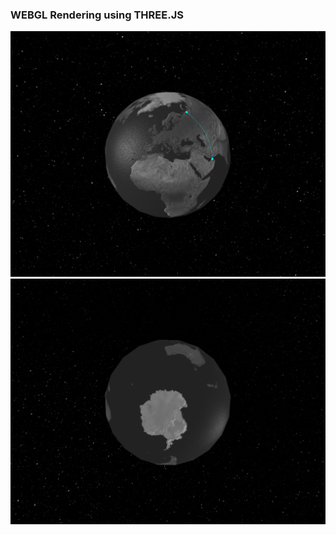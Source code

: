 ### WEBGL Rendering using THREE.JS




[![](https://github.com/mawaisnawaz/webgl-with-threejs/blob/master/1.png)](webgl) 
[![](https://github.com/mawaisnawaz/webgl-with-threejs/blob/master/2.png)](webgl)
